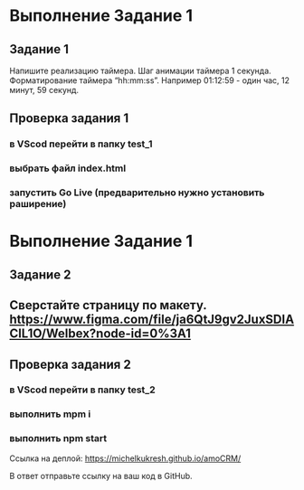 

# Выполнение Задание 1

## Задание 1

Напишите реализацию таймера.
Шаг анимации таймера 1 секунда.
Форматирование таймера “hh:mm:ss”.
Например 01:12:59 - один час, 12 минут, 59 секунд.

## Проверка задания 1

### в VScod перейти в папку test_1
### выбрать файл index.html
### запустить Go Live (предварительно нужно установить раширение)


# Выполнение Задание 1

## Задание 2

Сверстайте страницу по макету.
https://www.figma.com/file/ja6QtJ9gv2JuxSDIAClL1O/Welbex?node-id=0%3A1
---

## Проверка задания 2
### в VScod перейти в папку test_2
### выполнить mpm i
### выполнить npm start

Ссылка на деплой: https://michelkukresh.github.io/amoCRM/

В ответ отправьте ссылку на ваш код в GitHub.



